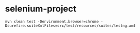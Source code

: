 # selenium-project

```
mvn clean test -Denvironment.browser=chrome -Dsurefire.suiteXmlFiles=src/test/resources/suites/testng.xml
```